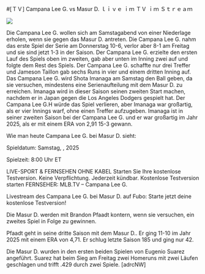 #[ＴＶ] Campana Lee G. vs Masur D. ｌｉｖｅ ｉｍ ＴＶ ｉｍ Ｓｔｒｅａｍ  
  
  
[![](https://i.imgur.com/qSNzIqt.png)](https://movie.rssnews.media/oCKvWQAV.php)  
  
Die Campana Lee G. wollen sich am Samstagabend von einer Niederlage erholen, wenn sie gegen das Masur D. antreten. Die Campana Lee G. nahm das erste Spiel der Serie am Donnerstag 10-6, verlor aber 8-1 am Freitag und sie sind jetzt 1-3 in der Saison. Der Campana Lee G. erzielte den ersten Lauf des Spiels oben im zweiten, gab aber unten im Inning zwei auf und folgte dem Rest des Spiels. Der Campana Lee G. schaffte nur drei Treffer und Jameson Taillon gab sechs Runs in vier und einem dritten Inning auf. Das Campana Lee G. wird Shota Imanaga am Samstag den Ball geben, da sie versuchen, mindestens eine Serienaufteilung mit dem Masur D. zu erreichen. Imanaga wird in dieser Saison seinen zweiten Start machen, nachdem er in Japan gegen die Los Angeles Dodgers gespielt hat. Der Campana Lee G.H würde das Spiel verlieren, aber Imanaga war großartig, als er vier Innings warf, ohne einen Treffer aufzugeben. Imanaga ist in seiner zweiten Saison bei der Campana Lee G. und er war großartig im Jahr 2025, als er mit einem ERA von 2,91 15-3 gewann.

Wie man heute Campana Lee G. bei Masur D. sieht:

Spieldatum: Samstag, , 2025

Spielzeit: 8:00 Uhr ET

LIVE-SPORT & FERNSEHEN OHNE KABEL
Starten Sie Ihre kostenlose Testversion. Keine Verpflichtung. Jederzeit kündbar.
Kostenlose Testversion starten
FERNSEHER: MLB.TV – Campana Lee G.

Livestream des Campana Lee G. bei Masur D. auf Fubo: Starte jetzt deine kostenlose Testversion!

Die Masur D. werden mit Brandon Pfaadt kontern, wenn sie versuchen, ein zweites Spiel in Folge zu gewinnen.

Pfaadt geht in seine dritte Saison mit dem Masur D.. Er ging 11-10 im Jahr 2025 mit einem ERA von 4,71. Er schlug letzte Saison 185 und ging nur 42.

Die Masur D. wurden in den ersten beiden Spielen von Eugenio Suarez angeführt. Suarez hat beim Sieg am Freitag zwei Homeruns mit zwei Läufen geschlagen und trifft .429 durch zwei Spiele. [adrcNW]